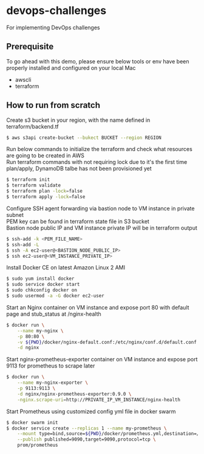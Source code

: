 # devops-challenges
For implementing DevOps challenges

## Prerequisite

To go ahead with this demo, please ensure below tools or env have been properly installed and configured on your local Mac
  - awscli
  - terraform

## How to run from scratch

Create s3 bucket in your region, with the name defined in terraform/backend.tf
```sh
$ aws s3api create-bucket --bukect BUCKET --region REGION
```

Run below commands to initialize the terraform and check what resources are going to be created in AWS   
Run terraform commands with not requiring lock due to it's the first time plan/apply, DynamoDB talbe has not been provisioned yet
```sh
$ terraform init
$ terraform validate
$ terraform plan -lock=false
$ terraform apply -lock=false
```

Configure SSH agent forwarding via bastion node to VM instance in private subnet   
PEM key can be found in terraform state file in S3 bucket   
Bastion node public IP and VM instance private IP will be in terraform output   
```sh
$ ssh-add -k <PEM_FILE_NAME>
$ ssh-add -L
$ ssh -A ec2-user@<BASTION_NODE_PUBLIC_IP>
$ ssh ec2-user@<VM_INSTANCE_PRIVATE_IP>
```

Install Docker CE on latest Amazon Linux 2 AMI
```sh
$ sudo yum install docker
$ sudo service docker start
$ sudo chkconfig docker on
$ sudo usermod -a -G docker ec2-user
```
Start an Nginx container on VM instance and expose port 80 with default page and stub_status at /nginx-health   
```sh
$ docker run \
    --name my-nginx \
    -p 80:80 \
    -v ${PWD}/docker/nginx-default.conf:/etc/nginx/conf.d/default.conf:ro \
    -d nginx
```

Start nginx-prometheus-exporter container on VM instance and expose port 9113 for prometheus to scrape later   
```sh
$ docker run \
    --name my-nginx-exporter \
    -p 9113:9113 \
    -d nginx/nginx-prometheus-exporter:0.9.0 \
    -nginx.scrape-uri=http://PRIVATE_IP_VM_INSTANCE/nginx-health
```

Start Prometheus using customized config yml file in docker swarm   
```sh
$ docker swarm init
$ docker service create --replicas 1 --name my-prometheus \
    --mount type=bind,source=${PWD}/docker/prometheus.yml,destination=/etc/prometheus/prometheus.yml \
    --publish published=9090,target=9090,protocol=tcp \
    prom/prometheus
```

